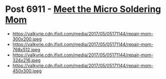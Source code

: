 # Post 6911 - [Meet the Micro Soldering Mom](https://www.ifixit.com/News/6911/micro-soldering-mom)

- https://valkyrie.cdn.ifixit.com/media/2017/05/05171144/repair-mom-300x200.jpeg
- https://valkyrie.cdn.ifixit.com/media/2017/05/05171144/repair-mom-768x512.jpeg
- https://valkyrie.cdn.ifixit.com/media/2017/05/05171144/repair-mom-324x216.jpeg
- https://valkyrie.cdn.ifixit.com/media/2017/05/05171144/repair-mom-450x300.jpeg
